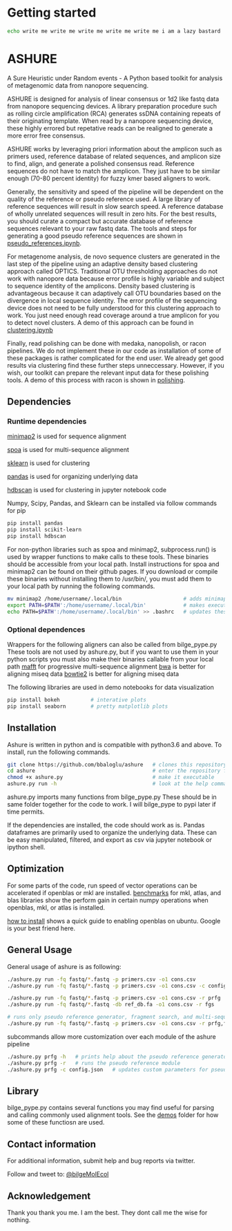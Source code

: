 # Getting started
```bash
echo write me write me write me write me write me i am a lazy bastard
```

# ASHURE
A Sure Heuristic under Random events - A Python based toolkit for analysis of metagenomic data from nanopore sequencing.

ASHURE is designed for analysis of linear consensus or 1d2 like fastq data from nanopore sequencing devices. A library preparation procedure such as rolling circle amplification (RCA) generates ssDNA containing repeats of their originating template. When read by a nanopore sequencing device, these highly errored but repetative reads can be realigned to generate a more error free consensus.

ASHURE works by leveraging priori information about the amplicon such as primers used, reference database of related sequences, and amplicon size to find, align, and generate a polished consensus read. Reference sequences do not have to match the amplicon. They just have to be similar enough (70-80 percent identity) for fuzzy kmer based aligners to work.

Generally, the sensitivity and speed of the pipeline will be dependent on the quality of the reference or pseudo reference used. A large library of reference sequences will result in slow search speed. A reference database of wholly unrelated sequences will result in zero hits. For the best results, you should curate a compact but accurate database of reference sequences relevant to your raw fastq data. The tools and steps for generating a good pseudo reference sequences are shown in [pseudo_references.ipynb](https://github.com/bbaloglu/ashure/demos/pseudo_references.ipynb).

For metagenome analysis, de novo sequence clusters are generated in the last step of the pipeline using an adaptive density based clustering approach called OPTICS. Traditional OTU thresholding approaches do not work with nanopore data because error profile is highly variable and subject to sequence identity of the amplicons. Density based clustering is advantageous because it can adaptively call OTU boundaries based on the divergence in local sequence identity. The error profile of the sequencing device does not need to be fully understood for this clustering approach to work. You just need enough read coverage around a true amplicon for you to detect novel clusters. A demo of this approach can be found in [clustering.ipynb](https://github.com/bbaloglu/ashure/demos/clustering.ipynb)

Finally, read polishing can be done with medaka, nanopolish, or racon pipelines. We do not implement these in our code as installation of some of these packages is rather complicated for the end user. We already get good results via clustering find these further steps unneccessary. However, if you wish, our toolkit can prepare the relevant input data for these polishing tools. A demo of this process with racon is shown in [polishing](https://github.com/bbaloglu/ashure/polishing.ipynb).

## Dependencies
### Runtime dependencies
[minimap2](https://github.com/lh3/minimap2) is used for sequence alignment

[spoa](https://github.com/lh3/minimap2) is used for multi-sequence alignment

[sklearn](https://github.com/scikit-learn/scikit-learn) is used for clustering

[pandas](https://github.com/pandas-dev/pandas) is used for organizing underlying data

[hdbscan](https://github.com/scikit-learn-contrib/hdbscan) is used for clustering in jupyter notebook code


Numpy, Scipy, Pandas, and Sklearn can be installed via follow commands for pip
```bash
pip install pandas
pip install scikit-learn
pip install hdbscan
```

For non-python libraries such as spoa and minimap2, subprocess.run() is used by wrapper functions to make calls to these tools. These binaries should be accessible from your local path. Install instructions for spoa and minimap2 can be found on their github pages. If you download or compile these binaries without installing them to /usr/bin/, you must add them to your local path by running the following commands.
```bash
mv minimap2 /home/username/.local/bin                    # adds minimap2 to your local binary path
export PATH=$PATH':/home/username/.local/bin'            # makes executables in ~/.local/bin accessible in your shell
echo PATH=$PATH':/home/username/.local/bin' >> .bashrc   # updates these settings everytime you login
```

### Optional dependences
Wrappers for the following aligners can also be called from bilge_pype.py These tools are not used by ashure.py, but if you want to use them in your python scripts you must also make their binaries callable from your local path 
[mafft](https://mafft.cbrc.jp/alignment/software/source.html) for progressive multi-sequence alignment
[bwa](https://github.com/lh3/bwa) is better for aligning miseq data
[bowtie2](https://github.com/BenLangmead/bowtie) is better for aligning miseq data

The following libraries are used in demo notebooks for data visualization
```bash
pip install bokeh          # interative plots
pip install seaborn        # pretty matplotlib plots
```

## Installation
Ashure is written in python and is compatible with python3.6 and above. To install, run the following commands.
```bash
git clone https://github.com/bbaloglu/ashure   # clones this repository
cd ashure                                      # enter the repository folder
chmod +x ashure.py                             # make it executable
ashure.py run -h                               # look at the help commands
```

ashure.py imports many functions from bilge_pype.py These should be in same folder together for the code to work. I will bilge_pype to pypi later if time permits.

If the dependencies are installed, the code should work as is. Pandas dataframes are primarily used to organize the underlying data. These can be easy manipulated, filtered, and export as csv via jupyter notebook or ipython shell.

## Optimization
For some parts of the code, run speed of vector operations can be accelerated if openblas or mkl are installed.
[benchmarks](https://markus-beuckelmann.de/blog/boosting-numpy-blas.html) for mkl, atlas, and blas libraries show the perform gain in certain numpy operations when openblas, mkl, or atlas is installed.

[how to install](https://stackoverflow.com/questions/29979539/how-can-i-make-numpy-use-openblas-in-ubuntu#42647590) shows a quick guide to enabling openblas on ubuntu. Google is your best friend here.

## General Usage
General usage of ashure is as following:

```bash
./ashure.py run -fq fastq/*.fastq -p primers.csv -o1 cons.csv                   # runs full pipeline with default parameters
./ashure.py run -fq fastq/*.fastq -p primers.csv -o1 cons.csv -c config.json    # runs full pipeline with custom parameters 

./ashure.py run -fq fastq/*.fastq -p primers.csv -o1 cons.csv -r prfg           # runs only pseudo reference generator
./ashure.py run -fq fastq/*.fastq -db ref_db.fa -o1 cons.csv -r fgs             # runs only fragment search with ref_db.fa sequences

# runs only pseudo reference generator, fragment search, and multi-sequence alignment with default parameters
./ashure.py run -fq fastq/*.fastq -p primers.csv -o1 cons.csv -r prfg,fgs,msa
```

subcommands allow more customization over each module of the ashure pipeline

```bash
./ashure.py prfg -h   # prints help about the pseudo reference generator module
./ashure.py prfg -r   # runs the pseudo reference module
./ashure.py prfg -c config.json   # updates custom parameters for pseudo reference generator to config.json
```

## Library
bilge_pype.py contains several functions you may find useful for parsing and calling commonly used alignment tools. See the [demos](https://github.com/bbaloglu/ashure/demos) folder for how some of these functiosn are used.

## Contact information
For additional information, submit help and bug reports via twitter.

Follow and tweet to: [@bilgeMolEcol](https://twitter.com/bilgeMolEcol)

## Acknowledgement
Thank you thank you me. I am the best. They dont call me the wise for nothing.
